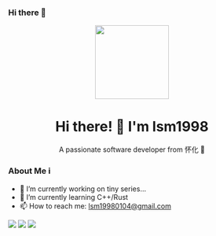 ### Hi there 👋

<p align="center">
  <img src="https://avatars.githubusercontent.com/u/46668382" width="150" height="150">
</p>

<h1 align="center">Hi there! 👋 I'm lsm1998</h1>

<p align="center">
  A passionate software developer from 怀化 🚀
</p>

### About Me ℹ️
- 🔭 I’m currently working on tiny series...
- 🌱 I’m currently learning C++/Rust
- 📫 How to reach me: lsm19980104@gmail.com

![](https://github-profile-summary-cards.vercel.app/api/cards/profile-details?username=lsm1998&theme=github)
![](https://github-profile-summary-cards.vercel.app/api/cards/repos-per-language?username=lsm1998&theme=github)
![](https://github-profile-summary-cards.vercel.app/api/cards/stats?username=lsm1998&theme=github)
